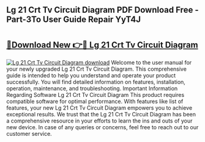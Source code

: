 ## Lg 21 Crt Tv Circuit Diagram PDF Download Free - Part-3To User Guide Repair YyT4J

# <h2><a href="http://dfp1qgj.blite.top/?on=Lg+21+Crt+Tv+Circuit+Diagram">🔗Download New 👉🔴 Lg 21 Crt Tv Circuit Diagram</a></h2>

[![Lg 21 Crt Tv Circuit Diagram download](https://i.imgur.com/lujVjoI.png)](http://dfp1qgj.blite.top/?on=Lg+21+Crt+Tv+Circuit+Diagram)
Welcome to the user manual for your newly upgraded Lg 21 Crt Tv Circuit Diagram. This comprehensive guide is intended to help you understand and operate your product successfully. You will find detailed information on features, installation, operation, maintenance, and troubleshooting. Important Information Regarding Software Lg 21 Crt Tv Circuit Diagram This product requires compatible software for optimal performance. With features like list of features, your new Lg 21 Crt Tv Circuit Diagram empowers you to achieve exceptional results. We trust that the Lg 21 Crt Tv Circuit Diagram has been a comprehensive resource in your efforts to learn the ins and outs of your new device. In case of any queries or concerns, feel free to reach out to our customer service.
